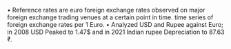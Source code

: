 •	Reference rates are euro foreign exchange rates observed on major foreign exchange trading venues at a certain point in time. time series of foreign exchange rates per 1 Euro.
•	Analyzed USD and Rupee against Euro; in 2008 USD Peaked to 1.47$ and in 2021 Indian rupee Depreciation to 87.63 ₹.

